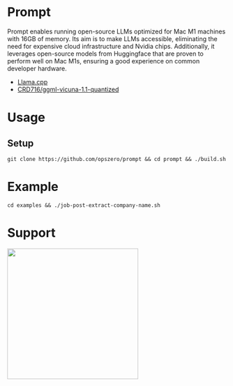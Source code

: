 # Prompt

Prompt enables running open-source LLMs optimized for Mac M1 machines with 16GB of memory. 
Its aim is to make LLMs accessible, eliminating the need for expensive 
cloud infrastructure and Nvidia chips. Additionally, it leverages open-source models 
from Huggingface that are proven to perform well on Mac M1s, ensuring a good experience
on common developer hardware.


- [Llama.cpp](https://github.com/ggerganov/llama.cpp)
- [CRD716/ggml-vicuna-1.1-quantized](https://huggingface.co/CRD716/ggml-vicuna-1.1-quantized)

# Usage

## Setup

```
git clone https://github.com/opszero/prompt && cd prompt && ./build.sh
```

# Example

```
cd examples && ./job-post-extract-company-name.sh
```

# Support

<a href="https://www.opszero.com"><img src="https://media.opszero.com/insights/brands/logo/2023/04/26/02/04/12/opsZero_logo.svg" width="300px"/></a>
